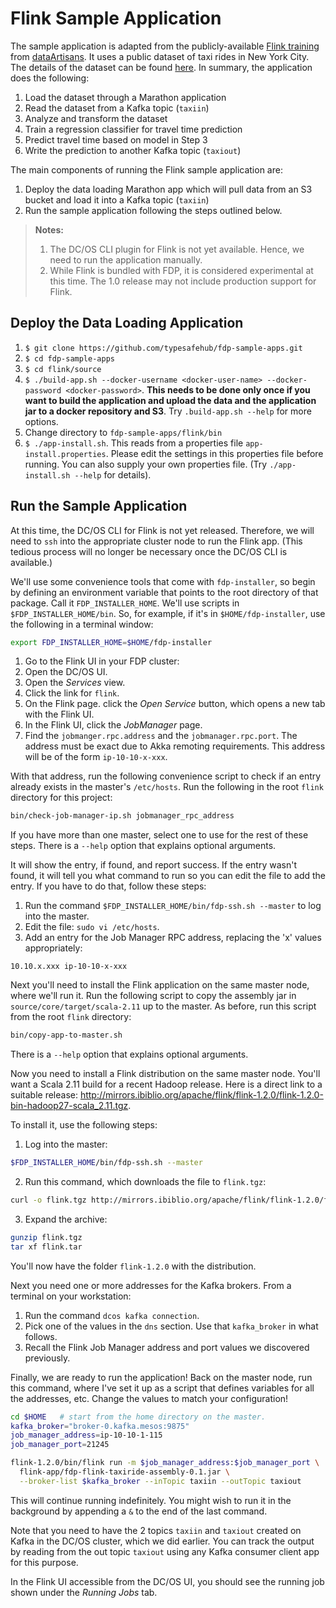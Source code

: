 # Flink Sample Application

The sample application is adapted from the publicly-available [Flink training](http://dataartisans.github.io/flink-training/) from [dataArtisans](http://data-artisans.com/). It uses a public dataset of taxi rides in New York City. The details of the dataset can be found [here](http://dataartisans.github.io/flink-training/exercises/taxiData.html). In summary, the application does the following:

1. Load the dataset through a Marathon application
2. Read the dataset from a Kafka topic (`taxiin`)
3. Analyze and transform the dataset
4. Train a regression classifier for travel time prediction
5. Predict travel time based on model in Step 3
6. Write the prediction to another Kafka topic (`taxiout`)

The main components of running the Flink sample application are:

1. Deploy the data loading Marathon app which will pull data from an S3 bucket and load it into a Kafka topic (`taxiin`)
2. Run the sample application following the steps outlined below.

> **Notes:**
>
> 1. The DC/OS CLI plugin for Flink is not yet available. Hence, we need to run the application manually.
> 2. While Flink is bundled with FDP, it is considered experimental at this time. The 1.0 release may not include production support for Flink.


## Deploy the Data Loading Application
1. `$ git clone https://github.com/typesafehub/fdp-sample-apps.git`
2. `$ cd fdp-sample-apps`
3. `$ cd flink/source`
4. `$ ./build-app.sh --docker-username <docker-user-name> --docker-password <docker-password>`. **This needs to be done only once if you want to build the application and upload the data and the application jar to a docker repository and S3**. Try `.build-app.sh --help` for more options.
5. Change directory to `fdp-sample-apps/flink/bin`
6. `$ ./app-install.sh`. This reads from a properties file `app-install.properties`. Please edit the settings in this properties file before running. You can also supply your own properties file. (Try `./app-install.sh --help` for details).

## Run the Sample Application

At this time, the DC/OS CLI for Flink is not yet released. Therefore, we will need to `ssh` into the appropriate cluster node to run the Flink app. (This tedious process will no longer be necessary once the DC/OS CLI is available.)

We'll use some convenience tools that come with `fdp-installer`, so begin by defining an environment variable that points to the root directory of that package. Call it `FDP_INSTALLER_HOME`. We'll use scripts in `$FDP_INSTALLER_HOME/bin`. So, for example, if it's in `$HOME/fdp-installer`, use the following in a terminal window:

```bash
export FDP_INSTALLER_HOME=$HOME/fdp-installer
```

1. Go to the Flink UI in your FDP cluster:
  1. Open the DC/OS UI.
  2. Open the _Services_ view.
  3. Click the link for `flink`.
  4. On the Flink page. click the _Open Service_ button, which opens a new tab with the Flink UI.
2. In the Flink UI, click the _JobManager_ page.
3. Find the `jobmanger.rpc.address` and the `jobmanager.rpc.port`. The address must be exact due to Akka remoting requirements. This address will be of the form `ip-10-10-x-xxx`.

With that address, run the following convenience script to check if an entry already exists in the master's `/etc/hosts`. Run the following in the root `flink` directory for this project:

```bash
bin/check-job-manager-ip.sh jobmanager_rpc_address
```

If you have more than one master, select one to use for the rest of these steps. There is a `--help` option that explains optional arguments.

It will show the entry, if found, and report success. If the entry wasn't found, it will tell you what command to run so you can edit the file to add the entry. If you have to do that, follow these steps:

1. Run the command `$FDP_INSTALLER_HOME/bin/fdp-ssh.sh --master` to log into the master.
2. Edit the file: `sudo vi /etc/hosts`.
3. Add an entry for the Job Manager RPC address, replacing the 'x' values appropriately:
```text
10.10.x.xxx ip-10-10-x-xxx
```

Next you'll need to install the Flink application on the same master node, where we'll run it.
Run the following script to copy the assembly jar in `source/core/target/scala-2.11` up to the master. As before, run this script from the root `flink` directory:

```bash
bin/copy-app-to-master.sh
```

There is a `--help` option that explains optional arguments.

Now you need to install a Flink distribution on the same master node. You'll want a Scala 2.11 build for a recent Hadoop release. Here is a direct link to a suitable release: http://mirrors.ibiblio.org/apache/flink/flink-1.2.0/flink-1.2.0-bin-hadoop27-scala_2.11.tgz.

To install it, use the following steps:

1. Log into the master:
```bash
$FDP_INSTALLER_HOME/bin/fdp-ssh.sh --master
```
2. Run this command, which downloads the file to `flink.tgz`:
```bash
curl -o flink.tgz http://mirrors.ibiblio.org/apache/flink/flink-1.2.0/flink-1.2.0-bin-hadoop27-scala_2.11.tgz
```
3. Expand the archive:
```bash
gunzip flink.tgz
tar xf flink.tar
```

You'll now have the folder `flink-1.2.0` with the distribution.

Next you need one or more addresses for the Kafka brokers. From a terminal on your workstation:

1. Run the command `dcos kafka connection`.
2. Pick one of the values in the `dns` section. Use that `kafka_broker` in what follows.
3. Recall the Flink Job Manager address and port values we discovered previously.

Finally, we are ready to run the application! Back on the master node, run this command, where I've set it up as a script that defines variables for all the addresses, etc. Change the values to match your configuration!

```bash
cd $HOME   # start from the home directory on the master.
kafka_broker="broker-0.kafka.mesos:9875"
job_manager_address=ip-10-10-1-115
job_manager_port=21245

flink-1.2.0/bin/flink run -m $job_manager_address:$job_manager_port \
  flink-app/fdp-flink-taxiride-assembly-0.1.jar \
  --broker-list $kafka_broker --inTopic taxiin --outTopic taxiout
```

This will continue running indefinitely. You might wish to run it in the background by appending a `&` to the end of the last command.

Note that you need to have the 2 topics `taxiin` and `taxiout` created on Kafka in the DC/OS cluster, which we did earlier. You can track the output by reading from the out topic `taxiout` using any Kafka consumer client app for this purpose.

In the Flink UI accessible from the DC/OS UI, you should see the running job shown under the _Running Jobs_ tab.


